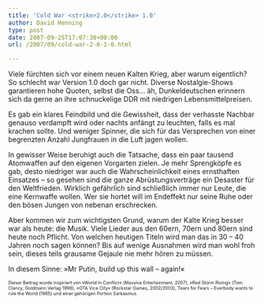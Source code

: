 ```yaml
---
title: 'Cold War <strike>2.0</strike> 1.0'
author: David Henning
type: post
date: 2007-09-25T17:07:38+00:00
url: /2007/09/cold-war-2-0-1-0.html

---
```

Viele fürchten sich vor einem neuen Kalten Krieg, aber warum eigentlich? So schlecht war Version 1.0 doch gar nicht. Diverse Nostalgie-Shows garantieren hohe Quoten, selbst die Oss&#8230; äh, Dunkeldeutschen erinnern sich da gerne an ihre schnuckelige DDR mit niedrigen Lebensmittelpreisen.

Es gab ein klares Feindbild und die Gewissheit, dass der verhasste Nachbar genauso verdampft wird oder nachts anfängt zu leuchten, falls es mal krachen sollte. Und weniger Spinner, die sich für das Versprechen von einer begrenzten Anzahl Jungfrauen in die Luft jagen wollen. 

In gewisser Weise beruhigt auch die Tatsache, dass ein paar tausend Atomwaffen auf den eigenen Vorgarten zielen. Je mehr Sprengköpfe es gab, desto niedriger war auch die Wahrscheinlichkeit eines ernsthaften Einsatzes &#8211; so gesehen sind die ganze Abrüstungsverträge ein Desaster für den Weltfrieden. Wirklich gefährlich sind schließlich immer nur Leute, die eine Kernwaffe wollen. Wer sie hortet will im Endeffekt nur seine Ruhe oder den bösen Jungen von nebenan erschrecken.

Aber kommen wir zum wichtigsten Grund, warum der Kalte Krieg besser war als heute: die Musik. Viele Lieder aus den 60ern, 70ern und 80ern sind heute noch Pflicht. Von welchen heutigen Titeln wird man das in 30 &#8211; 40 Jahren noch sagen können? Bis auf wenige Ausnahmen wird man wohl froh sein, dieses teils grausame Gejaule nie mehr hören zu müssen. 

In diesem Sinne: »Mr Putin, build up this wall &#8211; again!«

<p style="font-size: 9px">
  Dieser Beitrag wurde inspiriert von »World in Conflict« (Massive Entertainment, 2007), »Red Storm Rising« (Tom Clancy, Goldmann Verlag 1996), »GTA Vice City« (Rockstar Games, 2002/2003), Tears for Fears &#8211; Everbody wants to rule the World (1985) und einer gehörigen Portion Sarkasmus.
</p>